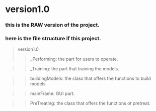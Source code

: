 # version1.0
### this is the RAW version of the project.     
### here is the file structure if this project.   
> version1.0
>> _Performing: the part for users to operate.   

>> _Training: the part that training the models.     

>>  buildingModels: the class that offers the functions to build models.   

>>mainFrame: GUI part. 

>>PreTreating: the class that offers the functions ot pretreat.   
